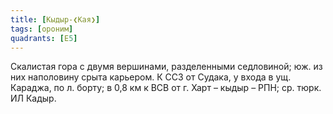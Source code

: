 ```yaml
---
title: [Кыдыр-❮Кая❯]
tags: [ороним]
quadrants: [Е5]
---
```


Скалистая гора с двумя вершинами, разделенными седловиной; юж. из них наполовину
срыта карьером. К ССЗ от Судака, у входа в ущ. Караджа, по л. борту; в 0,8 км к
ВСВ от г. Харт – кыдыр – РПН; ср. тюрк. ИЛ Кадыр.
